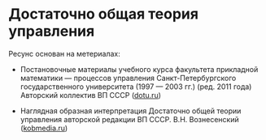 # Достаточно общая теория управления


Ресунс основан на метериалах:
- Постановочные материалы учебного курса факультета прикладной математики — процессов управления Санкт-Петербургского государственного университета (1997 — 2003 гг.) (ред. 2011 года) Авторский коллектив ВП СССР ([dotu.ru](http://dotu.ru/2011/06/26/20110626-dotu_red-2011/))

 
- Наглядная образная интерпретация Достаточно общей теории управления авторской редакции ВП СССР. В.Н. Вознесенский ([kobmedia.ru](https://kobmedia.ru/?p=19119))
